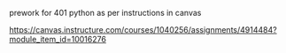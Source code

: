 prework for 401 python as per instructions in canvas

https://canvas.instructure.com/courses/1040256/assignments/4914484?module_item_id=10016276